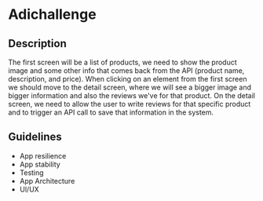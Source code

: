 # Adichallenge

## Description


The first screen will be a list of products, we need to show the product image and some other info that comes back from the API (product name, description, and price). When clicking on an element from the first screen we should move to the detail screen, where we will see a bigger image and bigger information and also the reviews we've for that product. On the detail screen, we need to allow the user to write reviews for that specific product and to trigger an API call to save that information in the system. 

## Guidelines

* App resilience
* App stability
* Testing
* App Architecture
* Ul/UX
